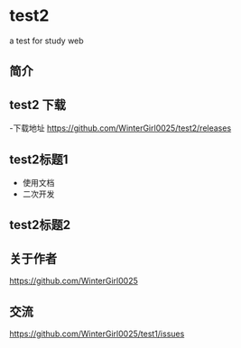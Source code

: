 # test2
 a test for study web

## 简介

## test2 下载
-下载地址 https://github.com/WinterGirl0025/test2/releases

## test2标题1
- 使用文档
- 二次开发

## test2标题2

## 关于作者
https://github.com/WinterGirl0025

## 交流
https://github.com/WinterGirl0025/test1/issues
